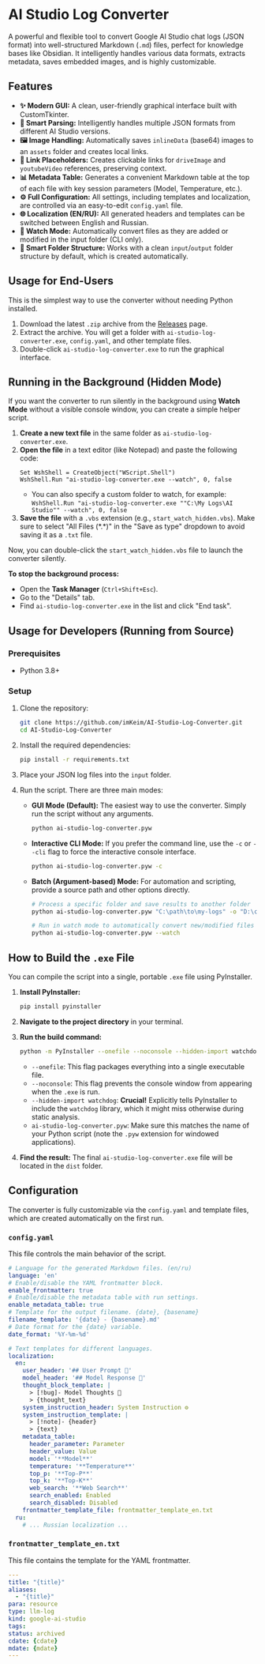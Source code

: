 # AI Studio Log Converter

A powerful and flexible tool to convert Google AI Studio chat logs (JSON format) into well-structured Markdown (`.md`) files, perfect for knowledge bases like Obsidian. It intelligently handles various data formats, extracts metadata, saves embedded images, and is highly customizable.

## Features

- **✨ Modern GUI:** A clean, user-friendly graphical interface built with CustomTkinter.
- **🤖 Smart Parsing:** Intelligently handles multiple JSON formats from different AI Studio versions.
- **🖼️ Image Handling:** Automatically saves `inlineData` (base64) images to an `assets` folder and creates local links.
- **🔗 Link Placeholders:** Creates clickable links for `driveImage` and `youtubeVideo` references, preserving context.
- **📊 Metadata Table:** Generates a convenient Markdown table at the top of each file with key session parameters (Model, Temperature, etc.).
- **⚙️ Full Configuration:** All settings, including templates and localization, are controlled via an easy-to-edit `config.yaml` file.
- **🌐 Localization (EN/RU):** All generated headers and templates can be switched between English and Russian.
- **👀 Watch Mode:** Automatically convert files as they are added or modified in the input folder (CLI only).
- **📁 Smart Folder Structure:** Works with a clean `input`/`output` folder structure by default, which is created automatically.

## Usage for End-Users

This is the simplest way to use the converter without needing Python installed.

1.  Download the latest `.zip` archive from the [Releases](https://github.com/imKeim/AI-Studio-Log-Converter/releases) page.
2.  Extract the archive. You will get a folder with `ai-studio-log-converter.exe`, `config.yaml`, and other template files.
3.  Double-click `ai-studio-log-converter.exe` to run the graphical interface.

## Running in the Background (Hidden Mode)

If you want the converter to run silently in the background using **Watch Mode** without a visible console window, you can create a simple helper script.

1.  **Create a new text file** in the same folder as `ai-studio-log-converter.exe`.
2.  **Open the file** in a text editor (like Notepad) and paste the following code:
    ```vbscript
    Set WshShell = CreateObject("WScript.Shell")
    WshShell.Run "ai-studio-log-converter.exe --watch", 0, false
    ```
    *   You can also specify a custom folder to watch, for example:
        `WshShell.Run "ai-studio-log-converter.exe ""C:\My Logs\AI Studio"" --watch", 0, false`
3.  **Save the file** with a `.vbs` extension (e.g., `start_watch_hidden.vbs`). Make sure to select "All Files (\*.\*)" in the "Save as type" dropdown to avoid saving it as a `.txt` file.

Now, you can double-click the `start_watch_hidden.vbs` file to launch the converter silently.

**To stop the background process:**
- Open the **Task Manager** (`Ctrl+Shift+Esc`).
- Go to the "Details" tab.
- Find `ai-studio-log-converter.exe` in the list and click "End task".

## Usage for Developers (Running from Source)

### Prerequisites
- Python 3.8+

### Setup
1.  Clone the repository:
    ```bash
    git clone https://github.com/imKeim/AI-Studio-Log-Converter.git
    cd AI-Studio-Log-Converter
    ```
2.  Install the required dependencies:
    ```bash
    pip install -r requirements.txt
    ```
3.  Place your JSON log files into the `input` folder.

4.  Run the script. There are three main modes:

    *   **GUI Mode (Default):** The easiest way to use the converter. Simply run the script without any arguments.
        ```bash
        python ai-studio-log-converter.pyw
        ```

    *   **Interactive CLI Mode:** If you prefer the command line, use the `-c` or `--cli` flag to force the interactive console interface.
        ```bash
        python ai-studio-log-converter.pyw -c
        ```

    *   **Batch (Argument-based) Mode:** For automation and scripting, provide a source path and other options directly.
        ```bash
        # Process a specific folder and save results to another folder
        python ai-studio-log-converter.pyw "C:\path\to\my-logs" -o "D:\converted-notes" -r --overwrite

        # Run in watch mode to automatically convert new/modified files in the 'input' folder
        python ai-studio-log-converter.pyw --watch
        ```

## How to Build the `.exe` File

You can compile the script into a single, portable `.exe` file using PyInstaller.

1.  **Install PyInstaller:**
    ```bash
    pip install pyinstaller
    ```

2.  **Navigate to the project directory** in your terminal.

3.  **Run the build command:**
    ```bash
    python -m PyInstaller --onefile --noconsole --hidden-import watchdog ai-studio-log-converter.pyw
    ```
    *   `--onefile`: This flag packages everything into a single executable file.
    *   `--noconsole`: This flag prevents the console window from appearing when the `.exe` is run.
    *   `--hidden-import watchdog`: **Crucial!** Explicitly tells PyInstaller to include the `watchdog` library, which it might miss otherwise during static analysis.
    *   `ai-studio-log-converter.pyw`: Make sure this matches the name of your Python script (note the `.pyw` extension for windowed applications).

4.  **Find the result:** The final `ai-studio-log-converter.exe` file will be located in the `dist` folder.

## Configuration

The converter is fully customizable via the `config.yaml` and template files, which are created automatically on the first run.

### `config.yaml`

This file controls the main behavior of the script.

```yaml
# Language for the generated Markdown files. (en/ru)
language: 'en'
# Enable/disable the YAML frontmatter block.
enable_frontmatter: true
# Enable/disable the metadata table with run settings.
enable_metadata_table: true
# Template for the output filename. {date}, {basename}
filename_template: '{date} - {basename}.md'
# Date format for the {date} variable.
date_format: '%Y-%m-%d'

# Text templates for different languages.
localization:
  en:
    user_header: '## User Prompt 👤'
    model_header: '## Model Response 🤖'
    thought_block_template: |
      > [!bug]- Model Thoughts 🧠
      > {thought_text}
    system_instruction_header: System Instruction ⚙️
    system_instruction_template: |
      > [!note]- {header}
      > {text}
    metadata_table:
      header_parameter: Parameter
      header_value: Value
      model: '**Model**'
      temperature: '**Temperature**'
      top_p: '**Top-P**'
      top_k: '**Top-K**'
      web_search: '**Web Search**'
      search_enabled: Enabled
      search_disabled: Disabled
    frontmatter_template_file: frontmatter_template_en.txt
  ru:
    # ... Russian localization ...
```

### `frontmatter_template_en.txt`

This file contains the template for the YAML frontmatter.

```yaml
---
title: "{title}"
aliases:
  - "{title}"
para: resource
type: llm-log
kind: google-ai-studio
tags: 
status: archived
cdate: {cdate}
mdate: {mdate}
---
